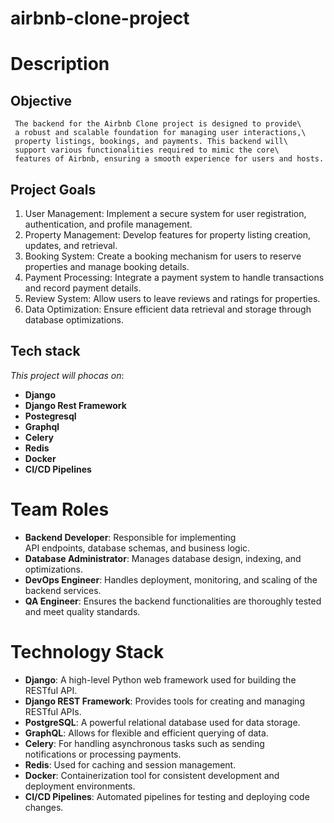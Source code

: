 # airbnb-clone-project

# Description

  ## Objective
     The backend for the Airbnb Clone project is designed to provide\
     a robust and scalable foundation for managing user interactions,\
     property listings, bookings, and payments. This backend will\
     support various functionalities required to mimic the core\
     features of Airbnb, ensuring a smooth experience for users and hosts.

  ## Project Goals
  
   1. User Management: Implement a secure system for user registration, 
   authentication, and profile management.
   2. Property Management: Develop features for property listing creation, 
   updates, and retrieval.
   3. Booking System: Create a booking mechanism for users to 
   reserve properties and manage booking details.
   4. Payment Processing: Integrate a payment system to handle 
   transactions and record payment details.
   5. Review System: Allow users to leave reviews 
   and ratings for properties.
   6. Data Optimization: Ensure efficient data 
   retrieval and storage through database optimizations.
  ## Tech stack 
 _This project will phocas on_:
   +  __Django__
   +  __Django Rest Framework__
   +  __Postegresql__
   +  __Graphql__ 
   +  __Celery__ 
   +  __Redis__ 
   +  __Docker__
   +  __CI/CD Pipelines__ 

# Team Roles 
  +  __Backend Developer__: Responsible for implementing   
  API endpoints, database schemas,  and     business logic.
  +  __Database Administrator__: Manages database design, 
  indexing, and optimizations.
  +  __DevOps Engineer__: Handles deployment, monitoring, 
  and scaling of the backend services.
  +  __QA Engineer__: Ensures the backend functionalities 
  are thoroughly tested and meet quality standards.

 # Technology Stack 
  +  __Django__: A high-level Python web framework used for building the RESTful API.
  +  __Django REST Framework__: Provides tools for creating and managing RESTful APIs.
  +  __PostgreSQL__: A powerful relational database used for data storage.
  +  __GraphQL__: Allows for flexible and efficient querying of data.
  +  __Celery__: For handling asynchronous tasks such as sending    
                 notifications or processing payments.
  + __Redis__: Used for caching and session management.
  +  __Docker__: Containerization tool for consistent development and deployment environments.
  +  __CI/CD Pipelines__: Automated pipelines for testing and deploying code changes.

  